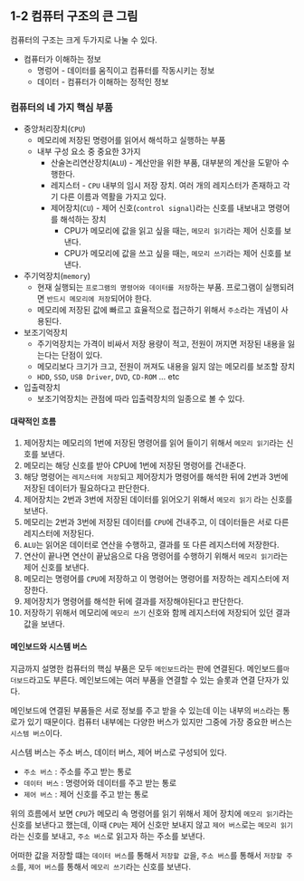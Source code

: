 ## 1-2 컴퓨터 구조의 큰 그림

컴퓨터의 구조는 크게 두가지로 나눌 수 있다.
* 컴퓨터가 이해하는 정보
	* 명렁어 - 데이터를 움직이고 컴퓨터를 작동시키는 정보
	* 데이터 - 컴퓨터가 이해하는 정적인 정보
### 컴퓨터의 네 가지 핵심 부품

* 중앙처리장치(`CPU`)
	* 메모리에 저장된 명령어를 읽어서 해석하고 실행하는 부품
	* 내부 구성 요소 중 중요한 3가지
		* 산술논리연산장치(`ALU`) - 계산만을 위한 부품, 대부분의 계산을 도맡아 수행한다.
		* 레지스터 - `CPU` 내부의 임시 저장 장치. 여러 개의 레지스터가 존재하고 각기 다른 이름과 역활을 가지고 있다.
		* 제어장치(`CU`) - 제어 신호(`control signal`)라는 신호를 내보내고 명령어를 해석하는 장치
			* CPU가 메모리에 값을 읽고 싶을 때는, `메모리 읽기`라는 제어 신호를 보낸다.
			* CPU가 메모리에 값을 쓰고 싶을 때는, `메모리 쓰기`라는 제어 신호를 보낸다.
* 주기억장치(`memory`)
	* 현재 실행되는 `프로그램의 명령어와 데이터를 저장`하는 부품. 프로그램이 실행되려면 `반드시 메모리에 저장`되어야 한다.
	* 메모리에 저장된 값에 빠르고 효율적으로 접근하기 위해서 `주소`라는 개념이 사용된다.
* 보조기억장치
	* 주기억장치는 가격이 비싸서 저장 용량이 적고, 전원이 꺼지면 저장된  내용을 잃는다는 단점이 있다.
	* 메모리보다 크기가 크고, 전원이 꺼져도 내용을 잃지 않는 메모리를 보조할 장치
	 * `HDD`, `SSD`, `USB Driver`, `DVD`, `CD-ROM` ... etc
* 입출력장치
	* 보조기억장치는 관점에 따라 입출력장치의 일종으로 볼 수 있다.

#### 대략적인 흐름
1. 제어장치는 메모리의 1번에 저장된 명령어를 읽어 들이기 위해서 `메모리 읽기`라는 신호를 보낸다.
2. 메모리는 해당 신호를 받아 CPU에 1번에 저장된 명령어를 건내준다. 
3. 해당 명령어는 `레지스터에 저장`되고 제어장치가 명령어를 해석한 뒤에 2번과 3번에 저장된 데이터가 필요하다고 판단한다. 
4. 제어장치는 2번과 3번에 저장된 데이터를 읽어오기 위해서 `메모리 읽기` 라는 신호를 보낸다.
5. 메모리는 2번과 3번에 저장된 데이터를 `CPU`에 건내주고, 이 데이터들은 서로 다른 레지스터에 저장된다.
6. `ALU`는 읽어온 데이터로 연산을 수행하고, 결과를 또 다른 레지스터에 저장한다.
7. 연산이 끝나면 연산이 끝났음으로 다음 명령어를 수행하기 위해서 `메모리 읽기`라는 제어 신호를 보낸다.
8. 메모리는 명령어를 `CPU`에 저장하고 이 명령어는 명령어를 저장하는 레지스터에 저장한다.
9. 제어장치가 명령어를 해석한 뒤에 결과를 저장해야된다고 판단한다.
10. 저장하기 위해서 메모리에 `메모리 쓰기`  신호와 함께 레지스터에 저장되어 있던 결과값을 보낸다.

#### 메인보드와 시스템 버스
지금까지 설명한 컴퓨터의 핵심 부품은 모두 `메인보드`라는 판에 연결된다. 메인보드를`마더보드`라고도 부른다. 메인보드에는 여러 부품을 연결할 수 있는 슬롯과 연결 단자가 있다.  

메인보드에 연결된 부품들은 서로 정보를 주고 받을 수 있는데 이는 내부의 `버스`라는 통로가 있기 때문이다. 컴퓨터 내부에는 다양한 버스가 있지만 그중에 가장 중요한 버스는 `시스템 버스`이다.

시스템 버스는 주소 버스, 데이터 버스, 제어 버스로 구성되어 있다.
* `주소 버스` : 주소를 주고 받는 통로
* `데이터 버스` : 명령어와 데이터를 주고 받는 통로
* `제어 버스` : 제어 신호를 주고 받는 통로

위의 흐름에서 보면 `CPU`가 메모리 속 명령어를 읽기 위해서 제어 장치에 `메모리 읽기`라는 신호를 보낸다고 했는데, 이때 `CPU`는 제어 신호만 보내지 않고 `제어 버스`로는 `메모리 읽기`라는 신호를 보내고, `주소 버스`로 읽고자 하는 주소를 보낸다.

어떠한 값을 저장할 떄는 `데이터 버스`를 통해서 `저장할 값`을, `주소 버스`를 통해서 `저장할 주소`를, `제어 버스`를 통해서 `메모리 쓰기`라는  신호를 보낸다.